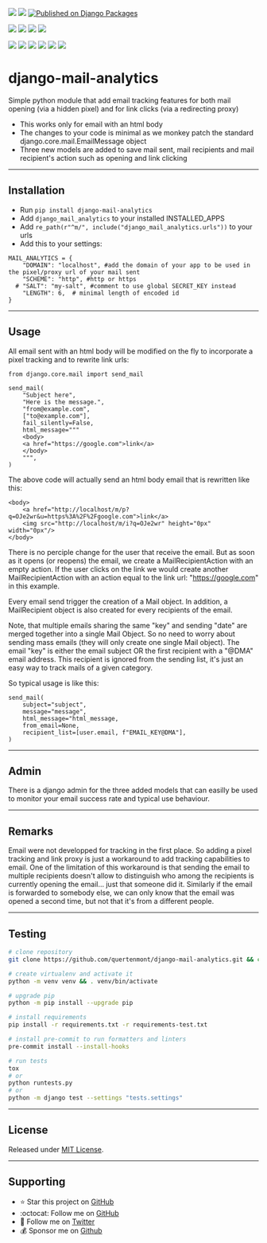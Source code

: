 [![](https://img.shields.io/pypi/pyversions/django-mail-analytics.svg?color=3776AB&logo=python&logoColor=white)](https://www.python.org/)
[![](https://img.shields.io/pypi/djversions/django-mail-analytics?color=0C4B33&logo=django&logoColor=white&label=django)](https://www.djangoproject.com/)
[![Published on Django Packages](https://img.shields.io/badge/Published%20on-Django%20Packages-0c3c26)](https://djangopackages.org/packages/p/django-mail-analytics/)

[![](https://img.shields.io/pypi/v/django-mail-analytics.svg?color=blue&logo=pypi&logoColor=white)](https://pypi.org/project/django-mail-analytics/)
[![](https://static.pepy.tech/badge/django-mail-analytics/month)](https://pepy.tech/project/django-mail-analytics)
[![](https://img.shields.io/github/stars/quertenmont/django-mail-analytics?logo=github&style=flat)](https://github.com/quertenmont/django-mail-analytics/stargazers)
[![](https://img.shields.io/pypi/l/django-mail-analytics.svg?color=blue)](https://github.com/quertenmont/django-mail-analytics/blob/main/LICENSE.txt)

[![](https://results.pre-commit.ci/badge/github/quertenmont/django-mail-analytics/main.svg)](https://results.pre-commit.ci/latest/github/quertenmont/django-mail-analytics/main)
[![](https://img.shields.io/github/actions/workflow/status/quertenmont/django-mail-analytics/test-package.yml?branch=main&label=build&logo=github)](https://github.com/quertenmont/django-mail-analytics)
[![](https://img.shields.io/codecov/c/gh/quertenmont/django-mail-analytics?logo=codecov)](https://codecov.io/gh/quertenmont/django-mail-analytics)
[![](https://img.shields.io/codacy/grade/194566618f424a819ce43450ea0af081?logo=codacy)](https://www.codacy.com/app/quertenmont/django-mail-analytics)
[![](https://img.shields.io/badge/code%20style-black-000000.svg?logo=python&logoColor=black)](https://github.com/psf/black)
[![](https://img.shields.io/endpoint?url=https://raw.githubusercontent.com/astral-sh/ruff/main/assets/badge/v2.json)](https://github.com/astral-sh/ruff)



# django-mail-analytics

Simple python module that add email tracking features for both mail opening (via a hidden pixel) and for link clicks (via a redirecting proxy)
-  This works only for email with an html body
-  The changes to your code is minimal as we monkey patch the standard django.core.mail.EmailMessage object
-  Three new models are added to save mail sent, mail recipients and mail recipient's action such as opening and link clicking

---

## Installation
-   Run `pip install django-mail-analytics`
-   Add `django_mail_analytics` to your installed INSTALLED_APPS
-   Add `re_path(r"^m/", include("django_mail_analytics.urls"))` to your urls
-   Add this to your settings:
```
MAIL_ANALYTICS = {
    "DOMAIN": "localhost", #add the domain of your app to be used in the pixel/proxy url of your mail sent
    "SCHEME": "http", #http or https
  # "SALT": "my-salt", #comment to use global SECRET_KEY instead
    "LENGTH": 6,  # minimal length of encoded id
}
```

---

## Usage

All email sent with an html body will be modified on the fly to incorporate a pixel tracking and to rewrite link urls:

```
from django.core.mail import send_mail

send_mail(
    "Subject here",
    "Here is the message.",
    "from@example.com",
    ["to@example.com"],
    fail_silently=False,
    html_message="""
    <body>
    <a href="https://google.com">link</a>
    </body>
    """,
)
```
The above code will actually send an html body email that is rewritten like this:
```
<body>
    <a href="http://localhost/m/p?q=OJe2wr&u=https%3A%2F%2Fgoogle.com">link</a>
    <img src="http://localhost/m/i?q=OJe2wr" height="0px" width="0px"/>
</body>
```
There is no perciple change for the user that receive the email.
But as soon as it opens (or reopens) the email, we create a MailRecipientAction with an empty action.
If the user clicks on the link we would create another MailRecipientAction with an action equal to the link url: "https://google.com" in this example.


Every email send trigger the creation of a Mail object.
In addition, a MailRecipient object is also created for every recipients of the email.

Note, that multiple emails sharing the same "key" and sending "date" are merged together into a single Mail Object.
So no need to worry about sending mass emails (they will only create one single Mail object).
The email "key" is either the email subject OR the first recipient with a "@DMA" email address.  This recipient is ignored from the sending list, it's just an easy way to track mails of a given category.

So typical usage is like this:
```
send_mail(
    subject="subject",
    message="message",
    html_message="html_message,
    from_email=None,
    recipient_list=[user.email, f"EMAIL_KEY@DMA"],
)
```

---

## Admin

There is a django admin for the three added models that can easilly be used to monitor your email success rate and typical use behaviour.

---

## Remarks

Email were not developped for tracking in the first place.
So adding a pixel tracking and link proxy is just a workaround to add tracking capabilities to email.
One of the limitation of this workaround is that sending the email to multiple recipients doesn't allow to distinguish who among the recipients is currently opening the email... just that someone did it.
Similarly if the email is forwarded to somebody else, we can only know that the email was opened a second time, but not that it's from a different people.

---

## Testing
```bash
# clone repository
git clone https://github.com/quertenmont/django-mail-analytics.git && cd django_mail_analytics

# create virtualenv and activate it
python -m venv venv && . venv/bin/activate

# upgrade pip
python -m pip install --upgrade pip

# install requirements
pip install -r requirements.txt -r requirements-test.txt

# install pre-commit to run formatters and linters
pre-commit install --install-hooks

# run tests
tox
# or
python runtests.py
# or
python -m django test --settings "tests.settings"
```
---

## License
Released under [MIT License](LICENSE.txt).

---

## Supporting

- :star: Star this project on [GitHub](https://github.com/quertenmont/django-mail-analytics)
- :octocat: Follow me on [GitHub](https://github.com/quertenmont)
- :blue_heart: Follow me on [Twitter](https://twitter.com/LoicQuertenmont)
- :moneybag: Sponsor me on [Github](https://github.com/sponsors/quertenmont)
